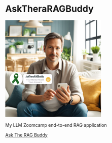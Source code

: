 # AskTheraRAGBuddy

<img src="images/asktheragbuddy_1.png" alt="Example Image" style="width:60%; height:60%;" />

My LLM Zoomcamp end-to-end RAG application

[Ask The RAG Buddy](https://asktheraragbuddy-e7eagmgje3gcf3db.uksouth-01.azurewebsites.net/)

 

